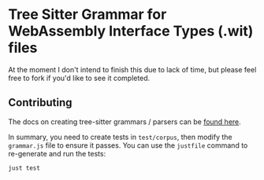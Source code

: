 # Tree Sitter Grammar for WebAssembly Interface Types (.wit) files

At the moment I don't intend to finish this due to lack of time, but please feel free to fork if you'd like to see it completed.

## Contributing

The docs on creating tree-sitter grammars / parsers can be [found here](https://tree-sitter.github.io/tree-sitter/creating-parsers).

In summary, you need to create tests in `test/corpus`, then modify the `grammar.js` file to ensure it passes. You can use the `justfile` command to re-generate and run the tests:

```sh
just test
```
